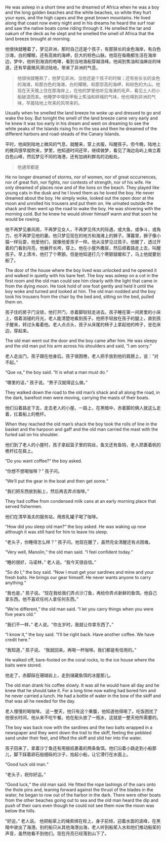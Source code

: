 

He was asleep in a short time and he dreamed of Africa when he was a boy and the long golden beaches and the white beaches, so white they hurt your eyes, and the high capes and the great brown mountains. He lived along that coast now every night and in his dreams he heard the surf roar and saw the native boats come riding through it. He smelled the tar and oakum of the deck as he slept and he smelled the smell of Africa that the land breeze brought at morning.

他很快就睡着了，梦见非洲，那时自己还是个孩子，有那狭长的金色海岸，有白色沙滩，白的耀眼，还有高耸的海岬，巨大的棕色山脉。他现在每晚都生活在海岸边，梦中，他听到海浪的咆哮，看到当地渔船穿越浪峰。他闻到焦油和油麻丝的味道，还有早晨微风滑过陆地，带来了非洲的气息。

> 他很快就睡熟了，他梦见非洲，当他还是个孩子的时候；还有些长长的金色的海滩，和那白色的海滩，白的耀眼，和那崇高的海岬，和棕色的大山。他现在天天晚上住在那海岸上，在他的梦里他听见海涛的吼声，看见土人的小船破浪而来。他睡梦中嗅到甲板上焦油和碎绳的气味，他也嗅到非洲的气味，早晨陆地上吹来的风带来的。

Usually when he smelled the land breeze he woke up and dressed to go and wake the boy. But tonight the smell of the land breeze came very early and he knew it was too early in his dream and went on dreaming to see the white peaks of the Islands rising fro m the sea and then he dreamed of the different harbors and road-steads of the Canary Islands.

平时，他闻到陆地上微风的气息，就醒来，穿上衣服，叫醒孩子。但今晚，陆地上的微风很早就吹来，梦里，他知道时间还早，继续做梦，看见了海边岛屿上耸立着白色山峰，然后梦见不同的海港，还有加纳利群岛的泊船处。

> 他通常都是

He no longer dreamed of storms, nor of women, nor of great occurrences, nor of great fish, nor fights, nor contests of strength, nor of his wife. He only dreamed of places now and of the lions on the beach. They played like young cats in the dusk and he l loved them as he loved the boy. He never dreamed about the boy. He simply woke, looked out the open door at the moon and unrolled his trousers and put them on. He urinated outside the shack and then went up the road to wake the boy. He was shivering with the morning cold. But he knew he would shiver himself warm and that soon he would be rowing.

他不再梦见暴风雨，不再梦见女人，不再梦见伟大的际遇，或大鱼，或争斗，或角力，也不再梦见他的妻。他只梦见现在的地方和海滩上的狮子。薄暮里，狮子像小猫一样玩耍，他爱他们，就像他爱孩子一样。他从没梦见过孩子。他醒了，透过开着的门看到月亮，他展开长袴，穿上。他在小屋外撒尿，然后顺着路走上去，叫醒孩子。早上清冷，他打了个寒颤。但是他知道打几个寒颤就暖和了，马上他就要划船了。

The door of the house where the boy lived was unlocked and he opened it and walked in quietly with his bare feet. The boy was asleep on a cot in the first room and the old man could see him clearly with the light that came in from the dying moon. He took hold of one foot gently and held it until the boy woke and turned and looked at him. The old man nodded and the boy took his trousers from the chair by the bed and, sitting on the bed, pulled them on.

孩子住的房子门没锁，他打开门，赤着脚轻轻走进去。孩子睡在第一间房里的小床上，借着消褪的月光，老人能清楚地看到孩子。他把手轻放在孩子的腿上，直到孩子醒来，转过头看着他。老人点点头，孩子从床尾的椅子上拿起他的袴子，坐在床边，穿起来。

The old man went out the door and the boy came after him. He was sleepy and the old man put his arm across his shoulders and said, “I am sorry.“

老人走出门，孩子跟在他身后。孩子很困倦，老人把手放到他的肩膀上，说：“对不起。”

“Que va,“ the boy said. “It is what a man must do.“

“哪里的话，” 孩子说。“男子汉就得这么做。”

They walked down the road to the old man’s shack and all along the road, in the dark, barefoot men were moving, carrying the masts of their boats.

他们沿着路走下去，走去老人的小屋。一路上，在黑暗中，赤着脚的俩人就这么走着，扛着船上的桅杆。

When they reached the old man’s shack the boy took the rolls of line in the basket and the harpoon and gaff and the old man carried the mast with the furled sail on his shoulder.

他们到了老人的小屋时，孩子拿起篮子里的钩丝，鱼叉还有鱼钩，老人把裹着帆的桅杆扛在肩上。

“Do you want coffee?“ the boy asked.

“你想不想喝咖啡？” 孩子问。

“We’ll put the gear in the boat and then get some.“

“我们把东西放到船上，然后再去弄点咖啡。”

They had coffee from condensed milk cans at an early morning place that served fishermen.

他们在清早渔夫的服务站，用炼乳罐子喝了咖啡。

“How did you sleep old man?“ the boy asked. He was waking up now although it was still hard for him to leave his sleep.

“老头子，你睡得怎么样？” 孩子问。他现在醒了，虽然完全清醒还有点困难。

“Very well, Manolin,“ the old man said. “I feel confident today.“

“睡的很好，马诺林，” 老人说。“我今天很自信。”

“So do I,“ the boy said. “Now I must get your sardines and mine and your fresh baits. He brings our gear himself. He never wants anyone to carry anything.“

“我也是，” 孩子说。“现在我给我们弄点沙汀鱼，再给你弄点新鲜的鱼饵。他自己拿东西。他不喜欢任何人拿任何东西。”

“We’re different,“ the old man said. “I let you carry things when you were five years old.“

“我们不一样，” 老人说。“你五岁时，我就让你拿东西了。”

“I know it,“ the boy said. “I’ll be right back. Have another coffee. We have credit here.“

“我知道，” 孩子说。 “我就回来。再喝一杯咖啡。我们都是有信用的。”

He walked off, bare-footed on the coral rocks, to the ice house where the baits were stored.

他走了，赤脚踩在珊瑚岩上，走到储藏鱼饵的冰屋那儿。

The old man drank his coffee slowly. It was all he would have all day and he knew that he should take it. For a long time now eating had bored him and he never carried a lunch. He had a bottle of water in the bow of the skiff and that was all he needed for the day.

老人慢慢的喝咖啡。 这一整天，他只有这个果腹，他知道他得喝了。吃饭困扰了他很长时间，他从来不吃午餐。他在船头放了一瓶水，这就是一整天他所需要的。

The boy was back now with the sardines and the two baits wrapped in a newspaper and they went down the trail to the skiff, feeling the pebbled sand under their feet, and lifted the skiff and slid her into the water.

孩子回来了，拿着沙丁鱼还有用报纸裹着的两条鱼饵。他们沿着小路走到小船那儿，脚下踩着卵石般细砾的沙子，抬起小船，让它滑行在水面上。

“Good luck old man.“

“老头子，祝你好运。”

“Good luck,“ the old man said. He fitted the rope lashings of the oars onto the thole pins and, leaning forward against the thrust of the blades in the water, he began to row out of the harbor in the dark. There were other boats from the other beaches going out to sea and the old man heard the dip and push of their oars even though he could not see them now the moon was below the hills.

“好运，” 老人说。 他把船桨上的绳索绑在栓上，身子前倾，迎着水面的波峰，在黑暗中驶出了海港。别的船只从其他海港出海，老人听到船桨入水和他们推动船桨的声音，虽然他看不到他们。现在月亮已经落到山下了。

